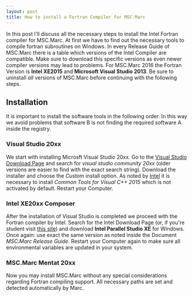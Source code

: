 ```yaml
---
layout: post
title: How to install a Fortran Compiler for MSC.Marc
---
```


In this post I'll discuss all the necessary steps to install the Intel Fortran compiler for MSC.Marc. At first we have to find out the necessary tools to compile fortran subroutines on Windows. In every Release Guide of MSC.Marc there is a table which versions of the Intel Compiler are compatible. Make sure to download this specific versions as even newer compiler versions may lead to problems. For MSC.Marc 2016 the Fortran Version is **Intel XE2015** and **Microsoft Visual Studio 2013**. Be sure to uninstall *all* versions of MSC.Marc before continuing with the following steps.

## Installation
It is important to install the software tools in the following order. In this way we avoid problems that software B is not finding the required software A inside the registry.

### Visual Studio 20xx
We start with installing Microsft Visual Studio 20xx. Go to the [Visual Studio Download Page](https://my.visualstudio.com/Downloads) and search for *visual studio community 20xx* (older versions are easier to find with the exact search string). Download the installer and choose the *Custom* install option. As noted by [Intel](https://software.intel.com/en-us/articles/installing-visual-studio-2015-for-use-with-intel-compilers) it is necessary to install *Common Tools for Visual C++ 2015* which is not activated by default. Restart your Computer.

### Intel XE20xx Composer
After the installation of Visual Studio is completed we proceed with the Fortran compiler by Intel. Search for the Intel Download Page (or, if you're student visit [this site](https://software.intel.com/en-us/qualify-for-free-software/student)) and download **Intel Parallel Studio XE** for Windows. Once again: use exact the same version as noted inside the Document *MSC.Marc Release Guide*. Restart your Computer again to make sure all environmental variables are updated in your system.

### MSC.Marc Mentat 20xx
Now you may install MSC.Marc without any special considerations regarding Fortran compiling support. All necessary paths are set and detected automatically by Marc.